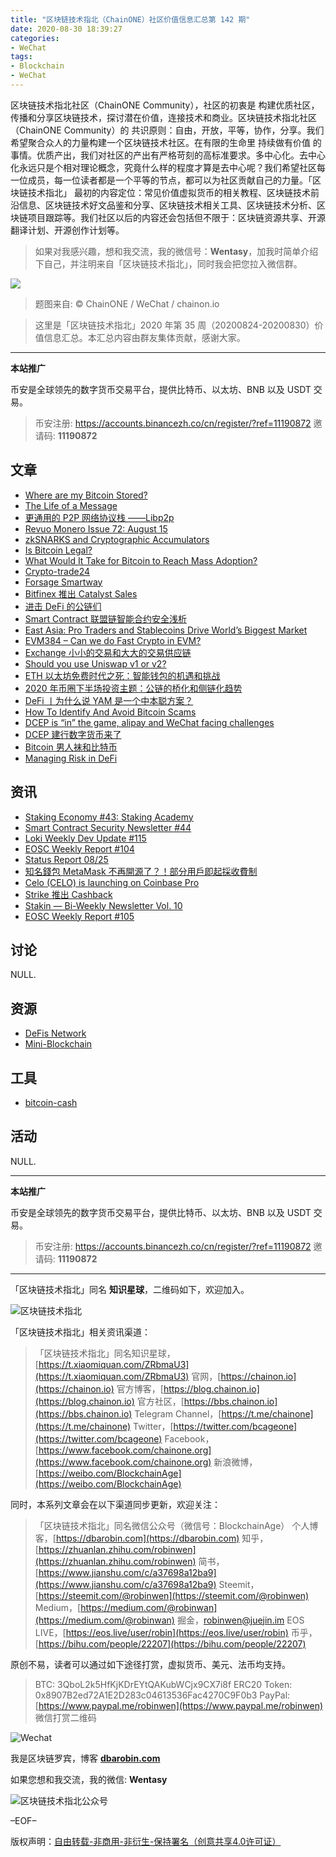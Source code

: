 ```yaml
---
title: "区块链技术指北（ChainONE）社区价值信息汇总第 142 期"
date: 2020-08-30 18:39:27
categories:
- WeChat
tags:
- Blockchain
- WeChat
---
```

区块链技术指北社区（ChainONE Community），社区的初衷是 构建优质社区，传播和分享区块链技术，探讨潜在价值，连接技术和商业。区块链技术指北社区（ChainONE Community）的 共识原则：自由，开放，平等，协作，分享。我们希望聚合众人的力量构建一个区块链技术社区。在有限的生命里 持续做有价值 的事情。优质产出，我们对社区的产出有严格苛刻的高标准要求。多中心化。去中心化永远只是个相对理论概念，究竟什么样的程度才算是去中心呢？我们希望社区每一位成员，每一位读者都是一个平等的节点，都可以为社区贡献自己的力量。「区块链技术指北」 最初的内容定位：常见价值虚拟货币的相关教程、区块链技术前沿信息、区块链技术好文品鉴和分享、区块链技术相关工具、区块链技术分析、区块链项目跟踪等。我们社区以后的内容还会包括但不限于：区块链资源共享、开源翻译计划、开源创作计划等。
<!-- more -->

> 如果对我感兴趣，想和我交流，我的微信号：**Wentasy**，加我时简单介绍下自己，并注明来自「区块链技术指北」，同时我会把您拉入微信群。

![](https://cdn.dbarobin.com/EFxCQjC.png)

> 题图来自: © ChainONE / WeChat / chainon.io

> 这里是「区块链技术指北」2020 年第 35 周（20200824-20200830）价值信息汇总。本汇总内容由群友集体贡献，感谢大家。

***

**本站推广**

币安是全球领先的数字货币交易平台，提供比特币、以太坊、BNB 以及 USDT 交易。

> 币安注册: https://accounts.binancezh.co/cn/register/?ref=11190872
> 邀请码: **11190872**

## 文章

* [Where are my Bitcoin Stored?](https://bbs.chainon.io/d/6238)
* [The Life of a Message](https://bbs.chainon.io/d/6242)
* [更通用的 P2P 网络协议栈 ——Libp2p](https://bbs.chainon.io/d/6243)
* [Revuo Monero Issue 72: August 15](https://bbs.chainon.io/d/6244)
* [zkSNARKS and Cryptographic Accumulators](https://bbs.chainon.io/d/6249)
* [Is Bitcoin Legal?](https://bbs.chainon.io/d/6250)
* [What Would It Take for Bitcoin to Reach Mass Adoption?](https://bbs.chainon.io/d/6251)
* [Crypto-trade24](https://bbs.chainon.io/d/6252)
* [Forsage Smartway](https://bbs.chainon.io/d/6253)
* [Bitfinex 推出 Catalyst Sales](https://bbs.chainon.io/d/6254)
* [进击 DeFi 的公链们](https://bbs.chainon.io/d/6256)
* [Smart Contract 联盟链智能合约安全浅析](https://bbs.chainon.io/d/6257)
* [East Asia: Pro Traders and Stablecoins Drive World’s Biggest Market](https://bbs.chainon.io/d/6258)
* [EVM384 – Can we do Fast Crypto in EVM?](https://bbs.chainon.io/d/6259)
* [Exchange 小小的交易和大大的交易供应链](https://bbs.chainon.io/d/6260)
* [Should you use Uniswap v1 or v2?](https://bbs.chainon.io/d/6261)
* [ETH 以太坊免费时代之死：智能钱包的机遇和挑战](https://bbs.chainon.io/d/6262)
* [2020 年币圈下半场投资主题：公链的桥化和侧链化趋势](https://bbs.chainon.io/d/6263)
* [DeFi 丨为什么说 YAM 是一个中本聪方案？](https://bbs.chainon.io/d/6264)
* [How To Identify And Avoid Bitcoin Scams](https://bbs.chainon.io/d/6265)
* [DCEP is “in” the game, alipay and WeChat facing challenges](https://bbs.chainon.io/d/6268)
* [DCEP 建行数字货币来了](https://bbs.chainon.io/d/6269)
* [Bitcoin 男人袜和比特币](https://bbs.chainon.io/d/6270)
* [Managing Risk in DeFi](https://bbs.chainon.io/d/6271)

## 资讯

* [Staking Economy #43: Staking Academy](https://bbs.chainon.io/d/6239)
* [Smart Contract Security Newsletter #44](https://bbs.chainon.io/d/6240)
* [Loki Weekly Dev Update #115](https://bbs.chainon.io/d/6241)
* [EOSC Weekly Report #104](https://bbs.chainon.io/d/6245)
* [Status Report 08/25](https://bbs.chainon.io/d/6246)
* [知名錢包 MetaMask 不再開源了？！部分用戶即起採收費制](https://bbs.chainon.io/d/6247)
* [Celo (CELO) is launching on Coinbase Pro](https://bbs.chainon.io/d/6248)
* [Strike 推出 Cashback](https://bbs.chainon.io/d/6255)
* [Stakin — Bi-Weekly Newsletter Vol. 10](https://bbs.chainon.io/d/6266)
* [EOSC Weekly Report #105](https://bbs.chainon.io/d/6267)

## 讨论

NULL.

## 资源

* [DeFis Network](https://bbs.chainon.io/d/6272)
* [Mini-Blockchain](https://bbs.chainon.io/d/6273)

## 工具

* [bitcoin-cash](https://bbs.chainon.io/d/6274)

## 活动

NULL.

***

**本站推广**

币安是全球领先的数字货币交易平台，提供比特币、以太坊、BNB 以及 USDT 交易。

> 币安注册: https://accounts.binancezh.co/cn/register/?ref=11190872
> 邀请码: **11190872**

***

「区块链技术指北」同名 **知识星球**，二维码如下，欢迎加入。

![区块链技术指北](https://cdn.dbarobin.com/3YzonTR.png)

「区块链技术指北」相关资讯渠道：

> 「区块链技术指北」同名知识星球，[https://t.xiaomiquan.com/ZRbmaU3](https://t.xiaomiquan.com/ZRbmaU3)
> 官网，[https://chainon.io](https://chainon.io)
> 官方博客，[https://blog.chainon.io](https://blog.chainon.io)
> 官方社区，[https://bbs.chainon.io](https://bbs.chainon.io)
> Telegram Channel，[https://t.me/chainone](https://t.me/chainone)
> Twitter，[https://twitter.com/bcageone](https://twitter.com/bcageone)
> Facebook，[https://www.facebook.com/chainone.org](https://www.facebook.com/chainone.org)
> 新浪微博，[https://weibo.com/BlockchainAge](https://weibo.com/BlockchainAge)

同时，本系列文章会在以下渠道同步更新，欢迎关注：

> 「区块链技术指北」同名微信公众号（微信号：BlockchainAge）
> 个人博客，[https://dbarobin.com](https://dbarobin.com)
> 知乎，[https://zhuanlan.zhihu.com/robinwen](https://zhuanlan.zhihu.com/robinwen)
> 简书，[https://www.jianshu.com/c/a37698a12ba9](https://www.jianshu.com/c/a37698a12ba9)
> Steemit，[https://steemit.com/@robinwen](https://steemit.com/@robinwen)
> Medium，[https://medium.com/@robinwan](https://medium.com/@robinwan)
> 掘金，[robinwen@juejin.im](https://juejin.im/user/5673ccae60b2260ee435f89a/posts)
> EOS LIVE，[https://eos.live/user/robin](https://eos.live/user/robin)
> 币乎，[https://bihu.com/people/22207](https://bihu.com/people/22207)

原创不易，读者可以通过如下途径打赏，虚拟货币、美元、法币均支持。

> BTC: 3QboL2k5HfKjKDrEYtQAKubWCjx9CX7i8f
> ERC20 Token: 0x8907B2ed72A1E2D283c04613536Fac4270C9F0b3
> PayPal: [https://www.paypal.me/robinwen](https://www.paypal.me/robinwen)
> 微信打赏二维码

![Wechat](https://cdn.dbarobin.com/SzoNl5b.jpg)

我是区块链罗宾，博客 **[dbarobin.com](https://dbarobin.com/)**

如果您想和我交流，我的微信: **Wentasy**

![区块链技术指北公众号](https://cdn.dbarobin.com/w0wignb.png)

–EOF–

版权声明：[自由转载-非商用-非衍生-保持署名（创意共享4.0许可证）](http://creativecommons.org/licenses/by-nc-nd/4.0/deed.zh)